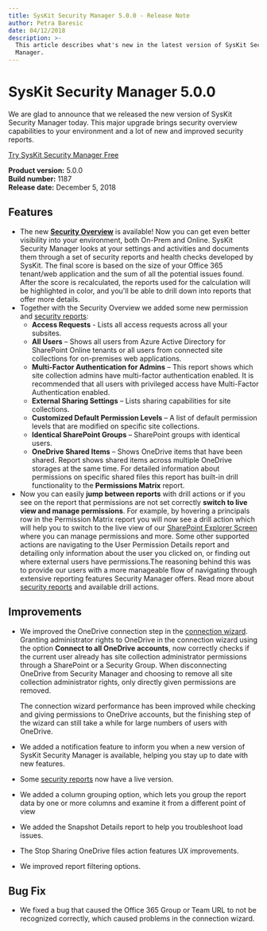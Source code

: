 ```yaml
---
title: SysKit Security Manager 5.0.0 - Release Note
author: Petra Baresic
date: 04/12/2018
description: >-
  This article describes what's new in the latest version of SysKit Security
  Manager.
---
```


# SysKit Security Manager 5.0.0

We are glad to announce that we released the new version of SysKit Security Manager today. This major upgrade brings security overview capabilities to your environment and a lot of new and improved security reports.

[Try SysKit Security Manager Free](https://www.syskit.com/products/security-manager/download/)

**Product version:** 5.0.0  
**Build number:** 1187  
**Release date:** December 5, 2018

## Features

* The new [**Security Overview**](../get-to-know-security-manager/overview-screen.md) is available! Now you can get even better visibility into your environment, both On-Prem and Online. SysKit Security Manager looks at your settings and activities and documents them through a set of security reports and health checks developed by SysKit. The final score is based on the size of your Office 365 tenant/web application and the sum of all the potential issues found. After the score is recalculated, the reports used for the calculation will be highlighted in color, and you'll be able to drill down into reports that offer more details.
* Together with the Security Overview we added some new permission and [security reports](../get-to-know-security-manager/permissions-reports-screen.md):
  * **Access Requests** - Lists  all access requests across all your subsites. 
  * **All Users** – Shows all users from Azure Active Directory for SharePoint Online tenants or all users from connected site collections for on-premises web applications. 
  * **Multi-Factor Authentication for Admins** – This report shows which site collection admins have multi-factor authentication enabled. It is recommended that all users with privileged access have Multi-Factor Authentication enabled. 
  * **External Sharing Settings** – Lists sharing capabilities for site collections. 
  * **Customized Default Permission Levels** – A list of default permission levels that are modified on specific site collections. 
  * **Identical SharePoint Groups** – SharePoint groups with identical users. 
  * **OneDrive Shared Items** – Shows OneDrive items that have been shared. Report shows shared items across multiple OneDrive storages at the same time. For detailed information about permissions on specific shared files this report has built-in drill functionality to the **Permissions Matrix** report.
* Now you can easily **jump between reports** with drill actions or if you see on the report that permissions are not set correctly **switch to live view and manage permissions**. For example, by hovering a principals row in the Permission Matrix report you will now see a drill action which will help you to switch to the live view of our [SharePoint Explorer Screen](../get-to-know-security-manager/site-collections-screen.md) where you can manage permissions and more. Some other supported actions are navigating to the User Permission Details report and detailing only information about the user you clicked on, or finding out where external users have permissions.The reasoning behind this was to provide our users with a more manageable flow of navigating through extensive reporting features Security Manager offers. Read more about [security reports](../get-to-know-security-manager/permissions-reports-screen.md) and available drill actions.

## Improvements

* We improved the OneDrive connection step in the [connection wizard](../how-to/connect-to-office-365.md). Granting administrator rights to OneDrive in the connection wizard using the option **Connect to all OneDrive accounts**, now correctly checks if the current user already has site collection administrator permissions through a SharePoint or a Security Group. When disconnecting OneDrive from Security Manager and choosing to remove all site collection administrator rights, only directly given permissions are removed.

  The connection wizard performance has been improved while checking and giving permissions to OneDrive accounts, but the finishing step of the wizard can still take a while for large numbers of users with OneDrive.

* We added a notification feature to inform you when a new version of SysKit Security Manager is available, helping you stay up to date with new features.
* Some [security reports](../get-to-know-security-manager/permissions-reports-screen.md) now have a live version.
* We added a column grouping option, which lets you group the report data by one or more columns and examine it from a different point of view
* We added the Snapshot Details report to help you troubleshoot load issues.
* The Stop Sharing OneDrive files action features UX improvements.
* We improved report filtering options.

## Bug Fix

* We fixed a bug that caused the Office 365 Group or Team URL to not be recognized correctly, which caused problems in the connection wizard.

